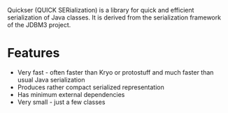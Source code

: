 Quickser (QUICK SERialization) is a library for quick and efficient serialization of Java classes.
It is derived from the serialization framework of the JDBM3 project.

Features
========
*   Very fast - often faster than Kryo or protostuff and much faster than usual Java serialization
*   Produces rather compact serialized representation
*   Has minimum external dependencies
*   Very small - just a few classes
